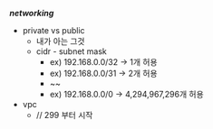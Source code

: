 ***networking***

- private vs public
  - 내가 아는 그것
  - cidr - subnet mask
    - ex) 192.168.0.0/32 -> 1개 허용
    - ex) 192.168.0.0/31 -> 2개 허용
    - ~~
    - ex) 192.168.0.0/0 -> 4,294,967,296개 허용
- vpc
  - // 299 부터 시작
